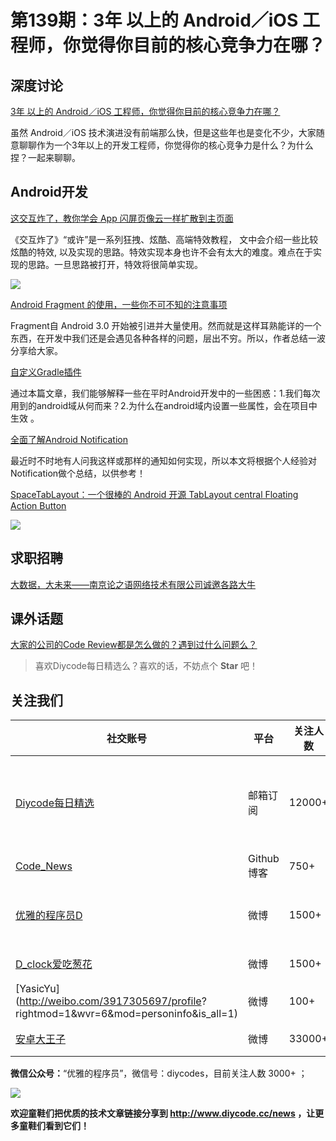 # 第139期：3年 以上的 Android／iOS 工程师，你觉得你目前的核心竞争力在哪？

## 深度讨论

[3年 以上的 Android／iOS 工程师，你觉得你目前的核心竞争力在哪？](https://www.diycode.cc/topics/513)

虽然 Android／iOS 技术演进没有前端那么快，但是这些年也是变化不少，大家随意聊聊作为一个3年以上的开发工程师，你觉得你的核心竞争力是什么？为什么捏？一起来聊聊。

## Android开发

[这交互炸了，教你学会 App 闪屏页像云一样扩散到主页面](https://www.diycode.cc/topics/512)

《交互炸了》“或许”是一系列狂拽、炫酷、高端特效教程， 文中会介绍一些比较炫酷的特效, 以及实现的思路。特效实现本身也许不会有太大的难度。难点在于实现的思路。一旦思路被打开，特效将很简单实现。

![](https://diycode.b0.upaiyun.com/photo/2016/986c02c6c6b29ecaa6b9c70f638b8603.gif)

[Android Fragment 的使用，一些你不可不知的注意事项](http://yifeng.studio/2016/12/15/android-fragment-attentions/)

Fragment自 Android 3.0 开始被引进并大量使用。然而就是这样耳熟能详的一个东西，在开发中我们还是会遇见各种各样的问题，层出不穷。所以，作者总结一波分享给大家。

[自定义Gradle插件](http://mp.weixin.qq.com/s/95in4PDen2wMX_YMgVShag)

通过本篇文章，我们能够解释一些在平时Android开发中的一些困惑：1.我们每次用到的android域从何而来？2.为什么在android域内设置一些属性，会在项目中生效 。

[全面了解Android Notification](http://www.jianshu.com/p/22e27a639787)

最近时不时地有人问我这样或那样的通知如何实现，所以本文将根据个人经验对Notification做个总结，以供参考！

[SpaceTabLayout：一个很棒的 Android 开源 TabLayout central Floating Action Button](https://github.com/thelong1EU/SpaceTabLayout)

![](https://github.com/thelong1EU/SpaceTabLayout/raw/master/readmeSource/3.gif)

## 求职招聘

[大数据，大未来——南京论之语网络技术有限公司诚邀各路大牛](https://www.diycode.cc/topics/507)

## 课外话题

[大家的公司的Code Review都是怎么做的？遇到过什么问题么？](https://www.zhihu.com/question/41089988)

> 喜欢Diycode每日精选么？喜欢的话，不妨点个 **Star** 吧！

## 关注我们

| 社交账号  |  平台  | 关注人数 | 说明 |
| -------- | -------- | -------- | -------- |
| [Diycode每日精选](http://list.qq.com/cgi-bin/qf_invite?id=d469993d2c888e971c0fbb2309c4d84256968386b126b967)|   邮箱订阅  | 12000+ | 每日分享一次Android、iOS、Swfit技术干货  |
| [Code_News](https://github.com/DiyCodes/code_news) |    Github博客  |750+ | 每日邮件推送列表  |
| [优雅的程序员D](http://weibo.com/u/5891258264) |   微博  | 1500+ | 官方微博，每日分享开源信息  |
| [D_clock爱吃葱花](http://weibo.com/u/2480694892)  |   微博  | 1500+ | 日报发起人  |
|[YasicYu](http://weibo.com/3917305697/profile? rightmod=1&wvr=6&mod=personinfo&is_all=1)  |   微博  | 100+ | 日报发起人  |
|[安卓大王子](http://weibo.com/apkbus/)   |   微博  | 33000+ | 日报发起人  |

**微信公众号：**“优雅的程序员”，微信号：diycodes，目前关注人数 3000+ ；

![](http://upload-images.jianshu.io/upload_images/1846413-b42abfa70f909099.jpg?imageMogr2/auto-orient/strip%7CimageView2/2/w/1240)

**欢迎童鞋们把优质的技术文章链接分享到 http://www.diycode.cc/news ，让更多童鞋们看到它们！**
